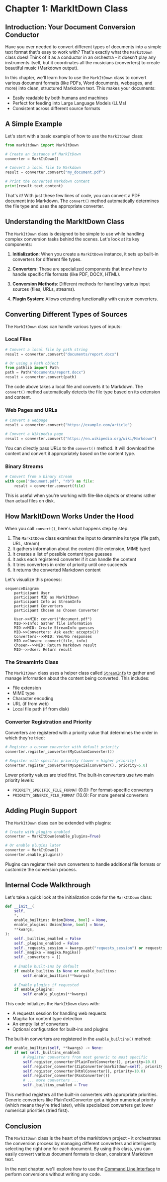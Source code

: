 # Chapter 1: MarkItDown Class

## Introduction: Your Document Conversion Conductor

Have you ever needed to convert different types of documents into a simple text format that's easy to work with? That's exactly what the `MarkItDown` class does! Think of it as a conductor in an orchestra - it doesn't play any instruments itself, but it coordinates all the musicians (converters) to create beautiful music (Markdown output).

In this chapter, we'll learn how to use the `MarkItDown` class to convert various document formats (like PDFs, Word documents, webpages, and more) into clean, structured Markdown text. This makes your documents:

- Easily readable by both humans and machines
- Perfect for feeding into Large Language Models (LLMs)
- Consistent across different source formats

## A Simple Example

Let's start with a basic example of how to use the `MarkItDown` class:

```python
from markitdown import MarkItDown

# Create an instance of MarkItDown
converter = MarkItDown()

# Convert a local file to Markdown
result = converter.convert("my_document.pdf")

# Print the converted Markdown content
print(result.text_content)
```

That's it! With just these few lines of code, you can convert a PDF document into Markdown. The `convert()` method automatically determines the file type and uses the appropriate converter.

## Understanding the MarkItDown Class

The `MarkItDown` class is designed to be simple to use while handling complex conversion tasks behind the scenes. Let's look at its key components:

1. **Initialization**: When you create a `MarkItDown` instance, it sets up built-in converters for different file types.

2. **Converters**: These are specialized components that know how to handle specific file formats (like PDF, DOCX, HTML).

3. **Conversion Methods**: Different methods for handling various input sources (files, URLs, streams).

4. **Plugin System**: Allows extending functionality with custom converters.

## Converting Different Types of Sources

The `MarkItDown` class can handle various types of inputs:

### Local Files

```python
# Convert a local file by path string
result = converter.convert("documents/report.docx")

# Or using a Path object
from pathlib import Path
path = Path("documents/report.docx")
result = converter.convert(path)
```

The code above takes a local file and converts it to Markdown. The `convert()` method automatically detects the file type based on its extension and content.

### Web Pages and URLs

```python
# Convert a webpage
result = converter.convert("https://example.com/article")

# Convert a Wikipedia page
result = converter.convert("https://en.wikipedia.org/wiki/Markdown")
```

You can directly pass URLs to the `convert()` method. It will download the content and convert it appropriately based on the content type.

### Binary Streams

```python
# Convert from a binary stream
with open("document.pdf", "rb") as file:
    result = converter.convert(file)
```

This is useful when you're working with file-like objects or streams rather than actual files on disk.

## How MarkItDown Works Under the Hood

When you call `convert()`, here's what happens step by step:

1. The `MarkItDown` class examines the input to determine its type (file path, URL, stream)
2. It gathers information about the content (file extension, MIME type)
3. It creates a list of possible content type guesses
4. It asks each registered converter if it can handle the content
5. It tries converters in order of priority until one succeeds
6. It returns the converted Markdown content

Let's visualize this process:

```mermaid
sequenceDiagram
    participant User
    participant MID as MarkItDown
    participant Info as StreamInfo
    participant Converters
    participant Chosen as Chosen Converter

    User->>MID: convert("document.pdf")
    MID->>Info: Gather file information
    MID->>MID: Create StreamInfo guesses
    MID->>Converters: Ask each: accepts()?
    Converters-->>MID: Yes/No responses
    MID->>Chosen: convert(file, info)
    Chosen-->>MID: Return Markdown result
    MID-->>User: Return result
```

### The StreamInfo Class

The `MarkItDown` class uses a helper class called [`StreamInfo`](03_streaminfo_.md) to gather and manage information about the content being converted. This includes:

- File extension
- MIME type
- Character encoding
- URL (if from web)
- Local file path (if from disk)

### Converter Registration and Priority

Converters are registered with a priority value that determines the order in which they're tried:

```python
# Register a custom converter with default priority
converter.register_converter(MyCustomConverter())

# Register with specific priority (lower = higher priority)
converter.register_converter(MySpecialConverter(), priority=5.0)
```

Lower priority values are tried first. The built-in converters use two main priority levels:
- `PRIORITY_SPECIFIC_FILE_FORMAT` (0.0): For format-specific converters
- `PRIORITY_GENERIC_FILE_FORMAT` (10.0): For more general converters

## Adding Plugin Support

The `MarkItDown` class can be extended with plugins:

```python
# Create with plugins enabled
converter = MarkItDown(enable_plugins=True)

# Or enable plugins later
converter = MarkItDown()
converter.enable_plugins()
```

Plugins can register their own converters to handle additional file formats or customize the conversion process.

## Internal Code Walkthrough

Let's take a quick look at the initialization code for the `MarkItDown` class:

```python
def __init__(
    self,
    *,
    enable_builtins: Union[None, bool] = None,
    enable_plugins: Union[None, bool] = None,
    **kwargs,
):
    self._builtins_enabled = False
    self._plugins_enabled = False
    self._requests_session = kwargs.get("requests_session") or requests.Session()
    self._magika = magika.Magika()
    self._converters = []
    
    # Enable built-ins by default
    if enable_builtins is None or enable_builtins:
        self.enable_builtins(**kwargs)
    
    # Enable plugins if requested
    if enable_plugins:
        self.enable_plugins(**kwargs)
```

This code initializes the `MarkItDown` class with:
- A requests session for handling web requests
- Magika for content type detection
- An empty list of converters
- Optional configuration for built-ins and plugins

The built-in converters are registered in the `enable_builtins()` method:

```python
def enable_builtins(self, **kwargs) -> None:
    if not self._builtins_enabled:
        # Register converters from most generic to most specific
        self.register_converter(PlainTextConverter(), priority=10.0)
        self.register_converter(ZipConverter(markitdown=self), priority=10.0)
        self.register_converter(HtmlConverter(), priority=10.0)
        self.register_converter(RssConverter())
        # ... more converters ...
        self._builtins_enabled = True
```

This method registers all the built-in converters with appropriate priorities. Generic converters like PlainTextConverter get a higher numerical priority (which means they're tried later), while specialized converters get lower numerical priorities (tried first).

## Conclusion

The `MarkItDown` class is the heart of the markitdown project - it orchestrates the conversion process by managing different converters and intelligently selecting the right one for each document. By using this class, you can easily convert various document formats to clean, consistent Markdown text.

In the next chapter, we'll explore how to use the [Command Line Interface](02_command_line_interface_.md) to perform conversions without writing any code.

